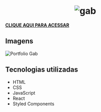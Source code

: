 ## <h1 align='center'>![gab](https://user-images.githubusercontent.com/96196591/223873204-ab848e4f-7685-4cb1-b4bb-bef1821d28a2.svg)
</h1>

**<a href='https://gablucas.github.io/' >CLIQUE AQUI PARA ACESSAR</a>**

## Imagens
![Portfolio Gab](https://user-images.githubusercontent.com/96196591/223873715-e49d0bac-1067-4d01-b8b9-0524e63ce027.jpg)


## Tecnologias utilizadas
- HTML
- CSS
- JavaScript
- React
- Styled Components
